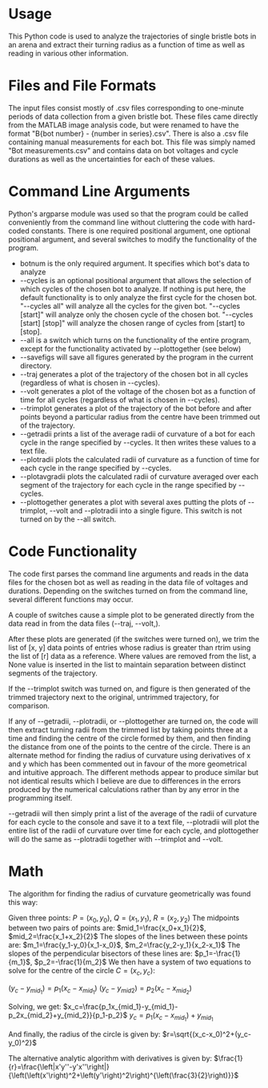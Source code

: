 # Usage
This Python code is used to analyze the trajectories of single bristle bots in an arena and extract their turning radius as a function of time as well as reading in various other information.

# Files and File Formats
The input files consist mostly of .csv files corresponding to one-minute periods of data collection from a given bristle bot. These files came directly from the MATLAB image analysis code, but were renamed to have the format "B{bot number} - {number in series}.csv". There is also a .csv file containing manual measurements for each bot. This file was simply named "Bot measurements.csv" and contains data on bot voltages and cycle durations as well as the uncertainties for each of these values.

# Command Line Arguments
Python's argparse module was used so that the program could be called conveniently from the command line without cluttering the code with hard-coded constants. There is one required positional argument, one optional positional argument, and several switches to modify the functionality of the program.

- botnum is the only required argument. It specifies which bot's data to analyze
- --cycles is an optional positional argument that allows the selection of which cycles of the chosen bot to analyze. If nothing is put here, the default functionality is to only analyze the first cycle for the chosen bot. "--cycles all" will analyze all the cycles for the given bot. "--cycles [start]" will analyze only the chosen cycle of the chosen bot. "--cycles [start] [stop]" will analyze the chosen range of cycles from [start] to [stop].
- --all is a switch which turns on the functionality of the entire program, except for the functionality activated by --plottogether (see below)
- --savefigs will save all figures generated by the program in the current directory.
- --traj generates a plot of the trajectory of the chosen bot in all cycles (regardless of what is chosen in --cycles).
- --volt generates a plot of the voltage of the chosen bot as a function of time for all cycles (regardless of what is chosen in --cycles).
- --trimplot generates a plot of the trajectory of the bot before and after points beyond a particular radius from the centre have been trimmed out of the trajectory.
- --getradii prints a list of the average radii of curvature of a bot for each cycle in the range specified by --cycles. It then writes these values to a text file.
- --plotradii plots the calculated radii of curvature as a function of time for each cycle in the range specified by --cycles.
- --plotavgradii plots the calculated radii of curvature averaged over each segment of the trajectory for each cycle in the range specified by --cycles.
- --plottogether generates a plot with several axes putting the plots of --trimplot, --volt and --plotradii into a single figure. This switch is not turned on by the --all switch.

# Code Functionality
The code first parses the command line arguments and reads in the data files for the chosen bot as well as reading in the data file of voltages and durations. Depending on the switches turned on from the command line, several different functions may occur.

A couple of switches cause a simple plot to be generated directly from the data read in from the data files (--traj, --volt,).

After these plots are generated (if the switches were turned on), we trim the list of [x, y] data points of entries whose radius is greater than rtrim using the list of [r] data as a reference. Where values are removed from the list, a None value is inserted in the list to maintain separation between distinct segments of the trajectory.

If the --trimplot switch was turned on, and figure is then generated of the trimmed trajectory next to the original, untrimmed trajectory, for comparison.

If any of --getradii, --plotradii, or --plottogether are turned on, the code will then extract turning radii from the trimmed list by taking points three at a time and finding the centre of the circle formed by them, and then finding the distance from one of the points to the centre of the circle. There is an alternate method for finding the radius of curvature using derivatives of x and y which has been commented out in favour of the more geometrical and intuitive approach. The different methods appear to produce similar but not identical results which I believe are due to differences in the errors produced by the numerical calculations rather than by any error in the programming itself.

--getradii will then simply print a list of the average of the radii of curvature for each cycle to the console and save it to a text file, --plotradii will plot the entire list of the radii of curvature over time for each cycle, and plottogether will do the same as --plotradii together with --trimplot and --volt.

# Math
The algorithm for finding the radius of curvature geometrically was found this way:

Given three points: $P=(x_0,y_0)$, $Q=(x_1,y_1)$, $R=(x_2,y_2)$
The midpoints between two pairs of points are: $mid_1=\frac{x_0+x_1}{2}$, $mid_2=\frac{x_1+x_2}{2}$
The slopes of the lines between these points are: $m_1=\frac{y_1-y_0}{x_1-x_0}$, $m_2=\frac{y_2-y_1}{x_2-x_1}$
The slopes of the perpendicular bisectors of these lines are: $p_1=-\frac{1}{m_1}$, $p_2=-\frac{1}{m_2}$
We then have a system of two equations to solve for the centre of the circle $C=(x_c,y_c)$:

$(y_c-y_{mid_1})=p_1(x_c-x_{mid_1})$
$(y_c-y_{mid{2}})=p_2(x_c-x_{mid_2})$

Solving, we get:
$x_c=\frac{p_1x_{mid_1}-y_{mid_1}-p_2x_{mid_2}+y_{mid_2}}{p_1-p_2}$
$y_c=p_1(x_c-x_{mid_1})+y_{mid_1}$

And finally, the radius of the circle is given by:
$r=\sqrt{(x_c-x_0)^2+(y_c-y_0)^2}$

The alternative analytic algorithm with derivatives is given by:
$\frac{1}{r}=\frac{\left|x'y''-y'x''\right|}{\left(\left(x'\right)^2+\left(y'\right)^2\right)^{\left(\frac{3}{2}\right)}}$